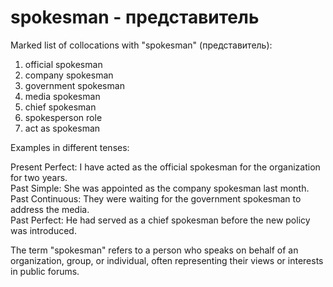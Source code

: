 # spokesman - представитель

Marked list of collocations with "spokesman" (представитель):

1. official spokesman  
2. company spokesman  
3. government spokesman  
4. media spokesman  
5. chief spokesman  
6. spokesperson role  
7. act as spokesman  

Examples in different tenses:

Present Perfect: I have acted as the official spokesman for the organization for two years.  
Past Simple: She was appointed as the company spokesman last month.  
Past Continuous: They were waiting for the government spokesman to address the media.  
Past Perfect: He had served as a chief spokesman before the new policy was introduced.  

The term "spokesman" refers to a person who speaks on behalf of an organization, group, or individual, often representing their views or interests in public forums.
